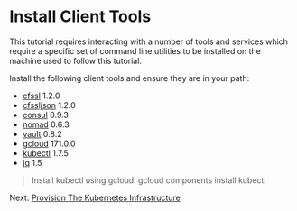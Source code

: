 # Install Client Tools

This tutorial requires interacting with a number of tools and services which require a specific set of command line utilities to be installed on the machine used to follow this tutorial.

Install the following client tools and ensure they are in your path:

* [cfssl](https://github.com/cloudflare/cfssl) 1.2.0
* [cfssljson](https://github.com/cloudflare/cfssl) 1.2.0
* [consul](https://www.consul.io/downloads.html) 0.9.3
* [nomad](https://www.nomadproject.io/downloads.html) 0.6.3
* [vault](https://www.vaultproject.io/downloads.html) 0.8.2
* [gcloud](https://cloud.google.com/sdk/) 171.0.0
* [kubectl](https://cloud.google.com/sdk/docs/components) 1.7.5
* [jq](https://stedolan.github.io/jq/download/) 1.5

> Install kubectl using gcloud: gcloud components install kubectl

Next: [Provision The Kubernetes Infrastructure](03-kubernetes-infrastructure.md)
